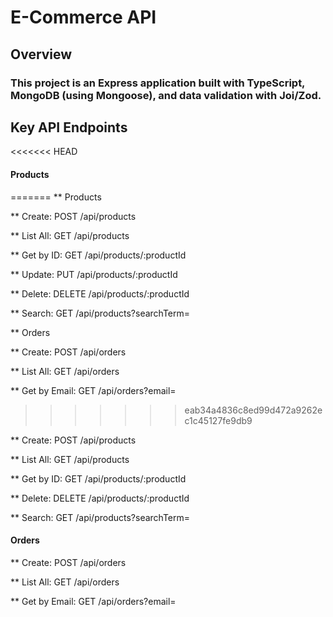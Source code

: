 # E-Commerce API

## Overview

### This project is an Express application built with TypeScript, MongoDB (using Mongoose), and data validation with Joi/Zod.

## Key API Endpoints

<<<<<<< HEAD
#### Products
=======
** Products

** Create: POST /api/products

** List All: GET /api/products

** Get by ID: GET /api/products/:productId

** Update: PUT /api/products/:productId

** Delete: DELETE /api/products/:productId

** Search: GET /api/products?searchTerm=<term>

** Orders

** Create: POST /api/orders

** List All: GET /api/orders

** Get by Email: GET /api/orders?email=<email>
>>>>>>> eab34a4836c8ed99d472a9262ec1c45127fe9db9

\*\* Create: POST /api/products

\*\* List All: GET /api/products

\*\* Get by ID: GET /api/products/:productId

\*\* Delete: DELETE /api/products/:productId

\*\* Search: GET /api/products?searchTerm=<term>

#### Orders

\*\* Create: POST /api/orders

\*\* List All: GET /api/orders

\*\* Get by Email: GET /api/orders?email=<email>
